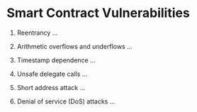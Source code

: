 # Smart Contract Vulnerabilities

1. Reentrancy
...

2. Arithmetic overflows and underflows
...

3. Timestamp dependence
...

4. Unsafe delegate calls
...

5. Short address attack
...

6. Denial of service (DoS) attacks
...

